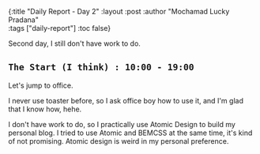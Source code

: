 {:title "Daily Report - Day 2"
 :layout :post
 :author "Mochamad Lucky Pradana"   
 :tags  ["daily-report"]
 :toc false}

Second day, I still don't have work to do.

## `The Start (I think) : 10:00 - 19:00`
Let's jump to office. 

I never use toaster before, so I ask office boy how to use it, and I'm glad that I know how, hehe.  

I don't have work to do, so I practically use Atomic Design to build my personal blog. I tried to use Atomic and BEMCSS at the same time, it's kind of not promising.
Atomic design is weird in my personal preference.  
 
